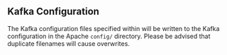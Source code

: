 Kafka Configuration
---

The Kafka configuration files specified within will be written to the Kafka configuration in the Apache `config/` directory. Please be advised that duplicate filenames will cause overwrites. 